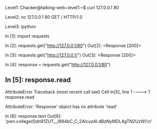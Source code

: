 Level1:
  Chacker@talking-web~level1:~$ curl 127.0.0.1 80

Level2:
  nc 127.0.0.1 80
  GET / HTTP/1.0

Level3:
  ipython

  In [1]: import requests

In [2]: requests.get("http://127.0.0.1/80")
Out[2]: <Response [200]>

In [3]: requests.get("http://127.0.0.1/")
Out[3]: <Response [200]>

In [4]: response = requests.get("http://127.0.0.1/80")

In [5]: response.read
---------------------------------------------------------------------------
AttributeError                            Traceback (most recent call last)
Cell In[5], line 1
----> 1 response.read

AttributeError: 'Response' object has no attribute 'read'

In [6]: response.text
Out[6]: 'pwn.college{0dn91ZUT__I884bC_C_2AlcuzAI.dBzNyMDL4gTN2UzW}\n'
  
